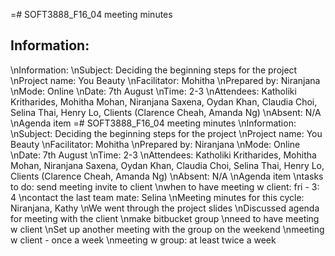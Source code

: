 =# SOFT3888_F16_04 meeting minutes
## Information:
\nInformation:
\nSubject: Deciding the beginning steps for the project
\nProject name: You Beauty
\nFacilitator: Mohitha
\nPrepared by: Niranjana
\nMode: Online
\nDate: 7th August
\nTime: 2-3
\nAttendees: Katholiki Kritharides, Mohitha Mohan, Niranjana Saxena, Oydan Khan, Claudia Choi, Selina Thai, Henry Lo, Clients (Clarence Cheah, Amanda Ng)
\nAbsent: N/A
\nAgenda item
=# SOFT3888_F16_04 meeting minutes 
\nInformation:
\nSubject: Deciding the beginning steps for the project
\nProject name: You Beauty
\nFacilitator: Mohitha
\nPrepared by: Niranjana
\nMode: Online
\nDate: 7th August
\nTime: 2-3
\nAttendees: Katholiki Kritharides, Mohitha Mohan, Niranjana Saxena, Oydan Khan, Claudia Choi, Selina Thai, Henry Lo, Clients (Clarence Cheah, Amanda Ng)
\nAbsent: N/A
\nAgenda item
\ntasks to do: send meeting invite to client
\nwhen to have meeting w client: fri - 3: 4
\ncontact the last team mate: Selina
\nMeeting minutes for this cycle: Niranjana, Kathy
\nWe went through the project slides
\nDiscussed agenda for meeting with the client
\nmake bitbucket group
\nneed to have meeting w client
\nSet up another meeting with the group on the weekend
\nmeeting w client - once a week
\nmeeting w group: at least twice a week